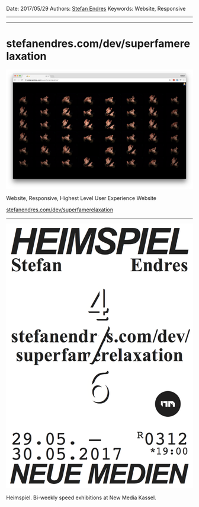 Date: 2017/05/29
Authors: [Stefan Endres](http:/www.stefanendres.com)
Keywords: Website, Responsive

---
---

# stefanendres.com/dev/superfamerelaxation

![](stefanendres-com-dev-superfamerelaxation.png)

Website, Responsive, Highest Level User Experience Website

[stefanendres.com/dev/superfamerelaxation](http://stefanendres.com/dev/superfamerelaxation)


---

![](heimspiel_10_stefan.png)

Heimspiel. Bi-weekly speed exhibitions at New Media Kassel.

